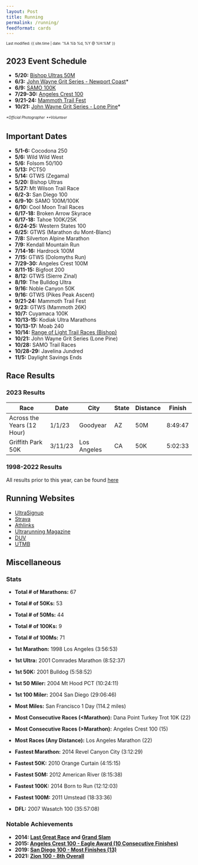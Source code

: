 ```yaml
---
layout: Post
title: Running
permalink: /running/
feedformat: cards
---
```


<sup><sub>Last modified: {{ site.time | date: '%A %b %d, %Y @ %H:%M' }}</sub></sup>

## 2023 Event Schedule

* **5/20:** [Bishop Ultras 50M](http://www.bishopultras.com/)
* **6/3:** [John Wayne Grit Series - Newport Coast](https://johnwayne.org/pages/newportcoast)\*
* **6/9:** [SAMO 100K](https://www.khraces.com/series/samo-100)
* **7/29-30:** [Angeles Crest 100](http://ac100.com)
* **9/21-24:** [Mammoth Trail Fest](https://www.mammothtrailfest.com/)
* **10/21:** [John Wayne Grit Series - Lone Pine](https://johnwayne.org/pages/lonepine)\*

<sup><sub>*\*Official Photographer*</sub></sup>  <sup><sub>*\*\*Volunteer*</sub></sup>

## Important Dates

* **5/1-6:** Cocodona 250
* **5/6:** Wild Wild West 
* **5/6:** Folsom 50/100
* **5/13:** PCT50 
* **5/14:** GTWS (Zegama)
* **5/20:** Bishop Ultras 
* **5/27:** Mt Wilson Trail Race
* **6/2-3:** San Diego 100
* **6/9-10:** SAMO 100M/100K
* **6/10:** Cool Moon Trail Races
* **6/17-18:** Broken Arrow Skyrace
* **6/17-18:** Tahoe 100K/25K
* **6/24-25:** Western States 100
* **6/25:** GTWS (Marathon du Mont-Blanc)
* **7/8:** Silverton Alpine Marathon
* **7/9:** Kendall Mountain Run
* **7/14-16:** Hardrock 100M
* **7/15:** GTWS (Dolomyths Run)
* **7/29-30:** Angeles Crest 100M
* **8/11-15:** Bigfoot 200
* **8/12:** GTWS (Sierre Zinal)
* **8/19:** The Bulldog Ultra
* **9/16:** Noble Canyon 50K
* **9/16:** GTWS (Pikes Peak Ascent)
* **9/21-24:** Mammoth Trail Fest
* **9/23:** GTWS (Mammoth 26K)
* **10/7:** Cuyamaca 100K
* **10/13-15:** Kodiak Ultra Marathons
* **10/13-17:** Moab 240
* **10/14:** [Range of Light Trail Races (Bishop)](https://ultrasignup.com/register.aspx?did=99272)
* **10/21:** John Wayne Grit Series (Lone Pine)
* **10/28:** SAMO Trail Races
* **10/28-29:** Javelina Jundred
* **11/5:** Daylight Savings Ends


## Race Results

### 2023 Results

| Race                                      | Date    | City         | State | Distance | Finish   |
|-------------------------------------------|---------|--------------|-------|----------|----------|
| Across the Years (12 Hour)                | 1/1/23  | Goodyear     | AZ    | 50M      | 8:49:47  |
| Griffith Park 50K                         | 3/11/23 | Los Angeles  | CA    | 50K      | 5:02:33  |

### 1998-2022 Results

All results prior to this year, can be found [here](all-results.html)

## Running Websites 

* [UltraSignup](https://ultrasignup.com/results_participant.aspx?fname=Andy&lname=Kumeda)
* [Strava](https://www.strava.com/athletes/ultrarunner)
* [Athlinks](https://www.athlinks.com/athletes/12325962)
* [Ultrarunning Magazine](https://calendar.ultrarunning.com/index.php/runner/show?first_name=Andy&last_name=Kumeda)
* [DUV](https://statistik.d-u-v.org/getresultperson.php?runner=37184)
* [UTMB](https://utmb.world/runner/4710.andy.kumeda)

## Miscellaneous

### Stats

* **Total # of Marathons:** 67
* **Total # of 50Ks:** 53
* **Total # of 50Ms:** 44
* **Total # of 100Ks:** 9
* **Total # of 100Ms:** 71

* **1st Marathon:** 1998 Los Angeles (3:56:53)
* **1st Ultra:** 2001 Comrades Marathon (8:52:37)
* **1st 50K:** 2001 Bulldog (5:58:52)
* **1st 50 Miler:** 2004 Mt Hood PCT (10:24:11)
* **1st 100 Miler:** 2004 San Diego (29:06:46)

* **Most Miles:** San Francisco 1 Day (114.2 miles)
* **Most Consecutive Races (<Marathon):** Dana Point Turkey Trot 10K (22)
* **Most Consecutive Races (>Marathon):** Angeles Crest 100 (15)
* **Most Races (Any Distance):** Los Angeles Marathon (22)

* **Fastest Marathon:** 2014 Revel Canyon City (3:12:29)
* **Fastest 50K:** 2010 Orange Curtain (4:15:15)
* **Fastest 50M:** 2012 American River (8:15:38)
* **Fastest 100K:** 2014 Born to Run (12:12:03)
* **Fastest 100M:** 2011 Umstead (18:33:36)

* **DFL:** 2007 Wasatch 100 (35:57:08)

### Notable Achievements

* **2014: [Last Great Race](http://run100s.com/lgrers.htm) and [Grand Slam](http://run100s.com/gs.htm)**
* **2015: [Angeles Crest 100 - Eagle Award (10 Consecutive Finishes)](https://ac100.com/awards/)**
* **2019: [San Diego 100 - Most Finishes (13)](https://sandiego100.com/results/)**
* **2021: [Zion 100 - 8th Overall](https://runsignup.com/Race/Results/42724#resultSetId-244573;perpage:10)**
